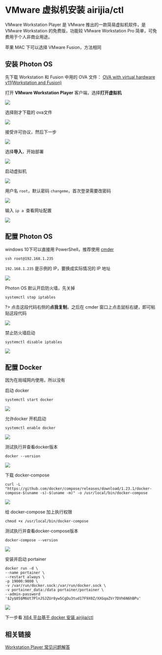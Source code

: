 # VMware 虚拟机安装 airijia/ctl 


VMware Workstation Player 是 VMware 推出的一款简易虚拟机软件，是 VMware Workstation 的免费版，功能较 VMware Workstation Pro 简单，可免费用于个人非商业用途。


苹果 MAC 下可以选择 VMware Fusion，方法相同



## 安装 Photon OS

先下载 Workstation 和 Fusion 中用的 OVA 文件： [OVA with virtual hardware v11(Workstation and Fusion)](http://dl.bintray.com/vmware/photon/2.0/GA/ova/photon-custom-lsilogic-hw11-2.0-304b817.ova)



打开 **VMware Workstation Player** 客户端，选择**打开虚拟机**


![](http://pic.airijia.com/doc/20181126104437.png)



选择刚才下载的 ova文件

![](http://pic.airijia.com/doc/20181126105541.png)



接受许可协议，然后下一步



![](http://pic.airijia.com/doc/20181126105426.png)



选择**导入**，开始部署



![](http://pic.airijia.com/doc/20181126105710.png)



启动虚拟机

![](http://pic.airijia.com/doc/20181126105743.png)



用户名 `root`，默认密码 `changeme`，首次登录需要改密码


![](http://pic.airijia.com/doc/20181126094233.png)


输入 `ip a `查看网址配置


![](http://pic.airijia.com/doc/20181126110002.png)



## 配置 Photon OS


windows 10下可以直接用 PowerShell，推荐使用 [cmder](https://www.jeffjade.com/2016/01/13/2016-01-13-windows-software-cmder/)


```
ssh root@192.168.1.235
```

`192.168.1.235` 是示例的 IP，要换成实际情况的 IP 地址


![](http://pic.airijia.com/doc/20181126110638.png)



Photon OS 默认开启防火墙，先关掉

```
systemctl stop iptables
```

?> 点击这段代码右侧的**点我复制**，之后在 cmder 窗口上点击鼠标右键，即可粘贴这段代码

![](http://pic.airijia.com/doc/20181126113622.png)


禁止防火墙启动

```
systemctl disable iptables
```

![](http://pic.airijia.com/doc/20181126115926.png)


## 配置 Docker




因为在局域网内使用，所以没有



启动 docker 

```
systemctl start docker

```


![](http://pic.airijia.com/doc/20181126110814.png)


允许docker 开机启动

```
systemctl enable docker

```


![](http://pic.airijia.com/doc/20181126110857.png)



测试执行并查看docker版本

```
docker --version

```


![](http://pic.airijia.com/doc/20181126095921.png)



下载 docker-compose

```
curl -L "https://github.com/docker/compose/releases/download/1.23.1/docker-compose-$(uname -s)-$(uname -m)" -o /usr/local/bin/docker-compose
```

![](http://pic.airijia.com/doc/20181126100151.png)


给 docker-compose 加上执行权限


```
chmod +x /usr/local/bin/docker-compose
```

测试执行并查看docker-compose版本

```
docker-compose --version
```

![](http://pic.airijia.com/doc/20181126100427.png)


安装并启动 portainer


```shell
docker run -d \
--name portainer \
--restart always \
-p 19000:9000 \
-v /var/run/docker.sock:/var/run/docker.sock \
-v portainer_data:/data portainer/portainer \
--admin-password '$2y$05$M6Ut7PlnJSJZUr8yw5CgDu3tud17F9X0Z/XXGqaZVr7DVh6N6hBPu'
```

![](http://pic.airijia.com/doc/20181126100749.png)



下一步看
[X64 平台基于 docker 安装 airjiia/ctl ](ctl/deploy/x64)


## 相关链接

[Workstation Player 常见问题解答](https://www.vmware.com/cn/products/player/faqs.html)